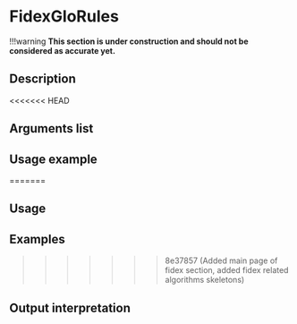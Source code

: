 # FidexGloRules

!!!warning
    **This section is under construction and should not be considered as accurate yet.**

## Description

<<<<<<< HEAD
## Arguments list

## Usage example
=======
## Usage

## Examples
>>>>>>> 8e37857 (Added main page of fidex section, added fidex related algorithms skeletons)

## Output interpretation